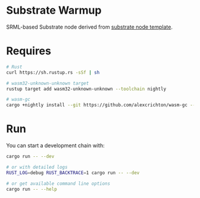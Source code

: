 # Substrate Warmup

SRML-based Substrate node derived from [substrate node template](https://github.com/paritytech/substrate/tree/afa583011eed3e8d49ee823257a3b448a24e213b/node-template).

# Requires

```bash
# Rust
curl https://sh.rustup.rs -sSf | sh

# wasm32-unknown-unknown target
rustup target add wasm32-unknown-unknown --toolchain nightly

# wasm-gc
cargo +nightly install --git https://github.com/alexcrichton/wasm-gc --force
```

# Run

You can start a development chain with:

```bash
cargo run -- --dev

# or with detailed logs
RUST_LOG=debug RUST_BACKTRACE=1 cargo run -- --dev

# or get available command line options
cargo run -- --help
```

